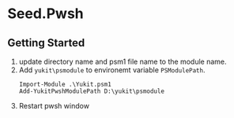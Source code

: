 # Seed.Pwsh

## Getting Started

1. update directory name and psm1 file name to the module name.
1. Add `yukit\psmodule` to environemt variable `PSModulePath`.
    ```pwsh
    Import-Module .\Yukit.psm1
    Add-YukitPwshModulePath D:\yukit\psmodule
    ```
1. Restart pwsh window